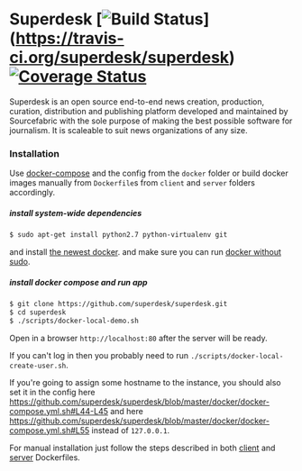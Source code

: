 # Superdesk [![Build Status](https://travis-ci.org/superdesk/superdesk.png?branch=master)] (https://travis-ci.org/superdesk/superdesk) [![Coverage Status](https://coveralls.io/repos/superdesk/superdesk/badge.svg)](https://coveralls.io/r/superdesk/superdesk)

Superdesk is an open source end-to-end news creation, production, curation,
distribution and publishing platform developed and maintained by Sourcefabric
with the sole purpose of making the best possible software for journalism. It
is scaleable to suit news organizations of any size.

### Installation

Use [docker-compose](http://docs.docker.com/compose/ "") and the config from the `docker` folder or build docker images manually from `Dockerfile`s from `client` and `server` folders accordingly.

##### install system-wide dependencies

```sh
$ sudo apt-get install python2.7 python-virtualenv git
```
and install [the newest docker](https://docs.docker.com/installation/).
and make sure you can run [docker without sudo](http://askubuntu.com/questions/477551/how-can-i-use-docker-without-sudo).


##### install docker compose and run app

```sh
$ git clone https://github.com/superdesk/superdesk.git
$ cd superdesk
$ ./scripts/docker-local-demo.sh
```

Open in a browser `http://localhost:80` after the server will be ready.

If you can't log in then you probably need to run `./scripts/docker-local-create-user.sh`.

If you're going to assign some hostname to the instance, you should also set it in the config here https://github.com/superdesk/superdesk/blob/master/docker/docker-compose.yml.sh#L44-L45 and here https://github.com/superdesk/superdesk/blob/master/docker/docker-compose.yml.sh#L55 instead of `127.0.0.1`.

For manual installation just follow the steps described in both [client](./client/Dockerfile) and [server](./server/Dockerfile) Dockerfiles.

